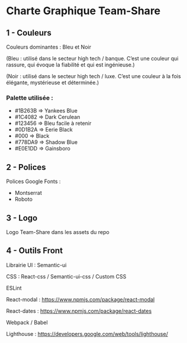 # Charte Graphique Team-Share 

## 1 - Couleurs 

Couleurs dominantes : Bleu et Noir

(Bleu : utilisé dans le secteur high tech / banque. C’est une couleur qui rassure, qui évoque la fiabilité et qui est ingénieuse.)

(Noir : utilisé dans le secteur high tech / luxe. C’est une couleur à la fois élégante, mystérieuse et déterminée.)

### Palette utilisée :

- #1B263B  => Yankees Blue
- #1C4082 => Dark Cerulean
- #123456 => Bleu facile à retenir 
- #0D1B2A => Eerie Black
- #000 => Black
- #778DA9 => Shadow Blue
- #E0E1DD => Gainsboro


## 2 - Polices 

Polices Google Fonts :

- Montserrat
- Roboto


## 3 - Logo 

Logo Team-Share dans les assets du repo

## 4 - Outils Front 

Librairie UI : Semantic-ui

CSS : React-css / Semantic-ui-css / Custom CSS

ESLint

React-modal : https://www.npmjs.com/package/react-modal

React-dates : https://www.npmjs.com/package/react-dates

Webpack / Babel

Lighthouse : https://developers.google.com/web/tools/lighthouse/